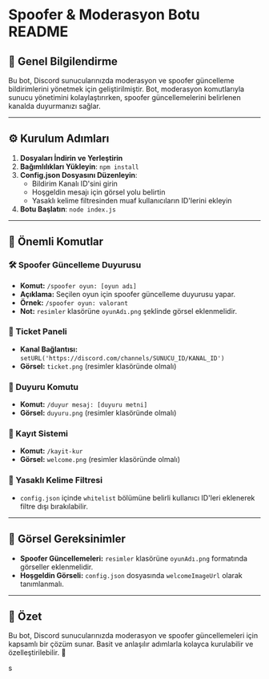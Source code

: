 # Spoofer & Moderasyon Botu README

## 📌 Genel Bilgilendirme
Bu bot, Discord sunucularınızda moderasyon ve spoofer güncelleme bildirimlerini yönetmek için geliştirilmiştir. Bot, moderasyon komutlarıyla sunucu yönetimini kolaylaştırırken, spoofer güncellemelerini belirlenen kanalda duyurmanızı sağlar.

---

## ⚙️ Kurulum Adımları

1. **Dosyaları İndirin ve Yerleştirin**
2. **Bağımlılıkları Yükleyin**: `npm install`
3. **Config.json Dosyasını Düzenleyin**:
   - Bildirim Kanalı ID'sini girin
   - Hoşgeldin mesajı için görsel yolu belirtin
   - Yasaklı kelime filtresinden muaf kullanıcıların ID'lerini ekleyin
4. **Botu Başlatın**: `node index.js`

---

## 🔧 Önemli Komutlar

### 🛠️ Spoofer Güncelleme Duyurusu
- **Komut:** `/spoofer oyun: [oyun adı]`
- **Açıklama:** Seçilen oyun için spoofer güncelleme duyurusu yapar.
- **Örnek:** `/spoofer oyun: valorant`
- **Not:** `resimler` klasörüne `oyunAdı.png` şeklinde görsel eklenmelidir.

### 🎫 Ticket Paneli
- **Kanal Bağlantısı:** `setURL('https://discord.com/channels/SUNUCU_ID/KANAL_ID')`
- **Görsel:** `ticket.png` (resimler klasöründe olmalı)

### 📢 Duyuru Komutu
- **Komut:** `/duyur mesaj: [duyuru metni]`
- **Görsel:** `duyuru.png` (resimler klasöründe olmalı)

### 👥 Kayıt Sistemi
- **Komut:** `/kayit-kur`
- **Görsel:** `welcome.png` (resimler klasöründe olmalı)

### 🛑 Yasaklı Kelime Filtresi
- `config.json` içinde `whitelist` bölümüne belirli kullanıcı ID'leri eklenerek filtre dışı bırakılabilir.

---

## 🎨 Görsel Gereksinimler
- **Spoofer Güncellemeleri:** `resimler` klasörüne `oyunAdı.png` formatında görseller eklenmelidir.
- **Hoşgeldin Görseli:** `config.json` dosyasında `welcomeImageUrl` olarak tanımlanmalı.

---

## 📌 Özet
Bu bot, Discord sunucularınızda moderasyon ve spoofer güncellemeleri için kapsamlı bir çözüm sunar. Basit ve anlaşılır adımlarla kolayca kurulabilir ve özelleştirilebilir. 🚀

s